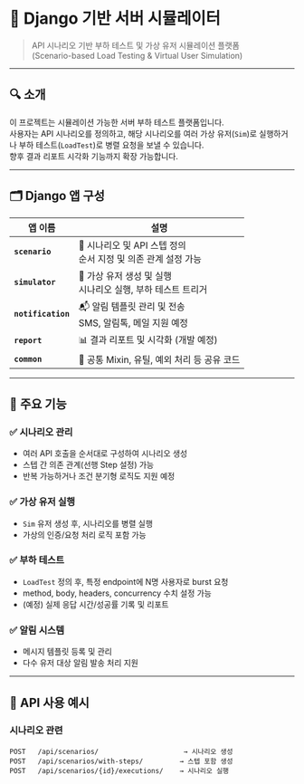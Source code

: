 # 🧪 Django 기반 서버 시뮬레이터

> API 시나리오 기반 부하 테스트 및 가상 유저 시뮬레이션 플랫폼  
> (Scenario-based Load Testing & Virtual User Simulation)

---

## 🔍 소개

이 프로젝트는 시뮬레이션 가능한 서버 부하 테스트 플랫폼입니다.  
사용자는 API 시나리오를 정의하고, 해당 시나리오를 여러 가상 유저(`Sim`)로 실행하거나 부하 테스트(`LoadTest`)로 병렬 요청을 보낼 수 있습니다.  
향후 결과 리포트 시각화 기능까지 확장 가능합니다.

---

## 🗂️ Django 앱 구성

| 앱 이름 | 설명 |
|--------|------|
| **`scenario`** | 🧩 시나리오 및 API 스텝 정의<br>순서 지정 및 의존 관계 설정 가능 |
| **`simulator`** | 👥 가상 유저 생성 및 실행<br>시나리오 실행, 부하 테스트 트리거 |
| **`notification`** | 📬 알림 템플릿 관리 및 전송<br>SMS, 알림톡, 메일 지원 예정 |
| **`report`** | 📊 결과 리포트 및 시각화 (개발 예정) |
| **`common`** | 🧰 공통 Mixin, 유틸, 예외 처리 등 공유 코드 |

---

## 🚀 주요 기능

### ✅ 시나리오 관리

- 여러 API 호출을 순서대로 구성하여 시나리오 생성
- 스텝 간 의존 관계(선행 Step 설정) 가능
- 반복 가능하거나 조건 분기형 로직도 지원 예정

### ✅ 가상 유저 실행

- `Sim` 유저 생성 후, 시나리오를 병렬 실행
- 가상의 인증/요청 처리 로직 포함 가능

### ✅ 부하 테스트

- `LoadTest` 정의 후, 특정 endpoint에 N명 사용자로 burst 요청
- method, body, headers, concurrency 수치 설정 가능
- (예정) 실제 응답 시간/성공률 기록 및 리포트

### ✅ 알림 시스템

- 메시지 템플릿 등록 및 관리
- 다수 유저 대상 알림 발송 처리 지원

---

## 📌 API 사용 예시

### 시나리오 관련
```http
POST   /api/scenarios/                     → 시나리오 생성
POST   /api/scenarios/with-steps/         → 스텝 포함 생성
POST   /api/scenarios/{id}/executions/    → 시나리오 실행
